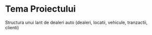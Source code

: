 # Tema Proiectului
Structura unui lant de dealeri auto (dealeri, locatii, vehicule, tranzactii, clienti)
